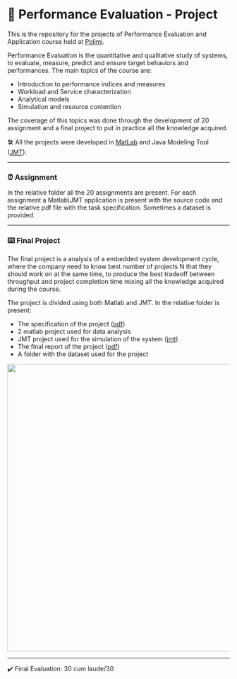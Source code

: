 # :abacus: Performance Evaluation - Project
This is the repository for the projects of Performance Evaluation and Application  course held at [Polimi](https://www.polimi.it/).

Performance Evaluation is the quantitative and qualitative study of  systems, to evaluate, measure, predict and ensure target 
behaviors and performances. The main topics of the course are:
* Introduction to performance indices and measures
* Workload and Service characterization
* Analytical models
* Simulation and resource contention

The coverage of this topics was done through the development of 20 assignment and a final project to put in practice all the knowledge acquired. 

🛠️ All the projects were developed in [MatLab](https://it.mathworks.com/products/matlab.html) and Java Modeling Tool ([JMT](https://jmt.sourceforge.net/)).

--- 
### :alarm_clock: Assignment
In the relative folder all the 20 assignments are present. For each assignment a Matlab\JMT application is present with the source code and the relative pdf file with the task specification. Sometimes a dataset is provided.

---
### :keyboard: Final Project
The final project is a analysis of a embedded system development cycle, where  the company need to know best number of projects N that  they should work on at the same time, to produce the best tradeoff  between throughput and project completion time mixing all the knowledge acquired during the course. 

The project is divided using both Matlab and JMT. In the relative folder is present:
* The specification of the project ([pdf](https://github.com/GppCalcagno/Performance_Evaluation-project/blob/main/project/Projects%202022-2023.pdf))
* 2 matlab project used for data analysis
* JMT project used for the simulation of the system ([jmt](https://github.com/GppCalcagno/Performance_Evaluation-project/blob/main/project/JML%20-%20ProjectModel.jsimg))
* The final report of the project ([pdf](https://github.com/GppCalcagno/Performance_Evaluation-project/blob/main/project/Project%20Presentation.pdf))
* A folder with the dataset used for the project 

<div align="center">

<img src="https://user-images.githubusercontent.com/94358195/225664373-2cb5c140-0f03-492f-b8fb-aa18a281bd7a.png" width="650">

</div>

---
✔️ Final Evaluation: 30 cum laude/30

